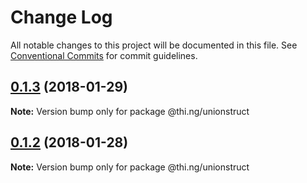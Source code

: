 # Change Log

All notable changes to this project will be documented in this file.
See [Conventional Commits](https://conventionalcommits.org) for commit guidelines.

<a name="0.1.3"></a>
## [0.1.3](https://github.com/thi-ng/umbrella/compare/@thi.ng/unionstruct@0.1.2...@thi.ng/unionstruct@0.1.3) (2018-01-29)




**Note:** Version bump only for package @thi.ng/unionstruct

<a name="0.1.2"></a>
## [0.1.2](https://github.com/thi-ng/umbrella/compare/@thi.ng/unionstruct@0.1.1...@thi.ng/unionstruct@0.1.2) (2018-01-28)




**Note:** Version bump only for package @thi.ng/unionstruct

